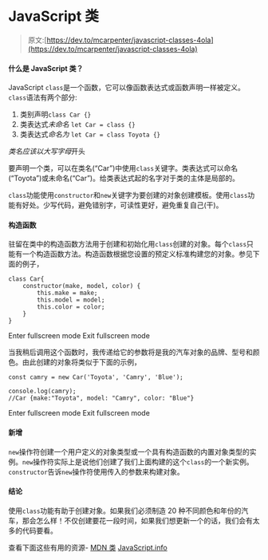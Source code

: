 # JavaScript 类

> 原文:[https://dev.to/mcarpenter/javascript-classes-4ola](https://dev.to/mcarpenter/javascript-classes-4ola)

#### 什么是 JavaScript 类？

JavaScript `class`是一个函数，它可以像函数表达式或函数声明一样被定义。`class`语法有两个部分:

1.  类别声明`class Car {}`
2.  类表达式*未命名* `let Car = class {}`
3.  类表达式*命名为* `let Car = class Toyota {}`

*类名应该以大写字母*开头

要声明一个类，可以在类名(“Car”)中使用`class`关键字。类表达式可以命名(“Toyota”)或未命名(“Car”)。给类表达式起的名字对于类的主体是局部的。

`class`功能使用`constructor`和`new`关键字为要创建的对象创建模板。使用`class`功能有好处。少写代码，避免错别字，可读性更好，避免重复自己(干)。

#### 构造函数

驻留在类中的构造函数方法用于创建和初始化用`class`创建的对象。每个`class`只能有一个构造函数方法。构造函数根据您设置的预定义标准构建您的对象。参见下面的例子，

```
class Car{
    constructor(make, model, color) {
        this.make = make;
        this.model = model;
        this.color = color;
    }
} 
```

Enter fullscreen mode Exit fullscreen mode

当我稍后调用这个函数时，我传递给它的参数将是我的汽车对象的品牌、型号和颜色。由此创建的对象将类似于下面的示例，

```
const camry = new Car('Toyota', 'Camry', 'Blue');

console.log(camry);
//Car {make:"Toyota", model: "Camry", color: "Blue"} 
```

Enter fullscreen mode Exit fullscreen mode

#### 新增

`new`操作符创建一个用户定义的对象类型或一个具有构造函数的内置对象类型的实例。`new`操作符实际上是说他们创建了我们上面构建的这个`class`的一个新实例。`constructor`告诉`new`操作符使用传入的参数来构建对象。

#### 结论

使用`class`功能有助于创建对象。如果我们必须制造 20 种不同颜色和年份的汽车，那会怎么样！不仅创建要花一段时间，如果我们想更新一个的话，我们会有太多的代码要看。

查看下面这些有用的资源-
[MDN 类](https://developer.mozilla.org/en-US/docs/Web/JavaScript/Reference/Classes)
[JavaScript.info](https://javascript.info/class)